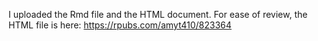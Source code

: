 I uploaded the Rmd file and the HTML document. For ease of review, the HTML file is here: https://rpubs.com/amyt410/823364


